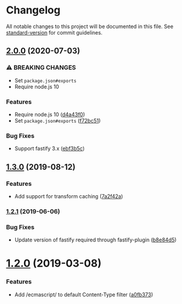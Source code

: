 # Changelog

All notable changes to this project will be documented in this file. See [standard-version](https://github.com/conventional-changelog/standard-version) for commit guidelines.

## [2.0.0](https://github.com/cfware/fastify-babel/compare/v1.3.0...v2.0.0) (2020-07-03)


### ⚠ BREAKING CHANGES

* Set `package.json#exports`
* Require node.js 10

### Features

* Require node.js 10 ([d4a43f0](https://github.com/cfware/fastify-babel/commit/d4a43f007e6e6c3852bfff7c259dda7e8f9a500c))
* Set `package.json#exports` ([f72bc51](https://github.com/cfware/fastify-babel/commit/f72bc51bfde6d0c7c034f8180d19d7c117d5c33a))


### Bug Fixes

* Support fastify 3.x ([ebf3b5c](https://github.com/cfware/fastify-babel/commit/ebf3b5c42e304edcb6e19e23b4e287f657a88c22))

## [1.3.0](https://github.com/cfware/fastify-babel/compare/v1.2.1...v1.3.0) (2019-08-12)


### Features

* Add support for transform caching ([7a2f42a](https://github.com/cfware/fastify-babel/commit/7a2f42a))

### [1.2.1](https://github.com/cfware/fastify-babel/compare/v1.2.0...v1.2.1) (2019-06-06)


### Bug Fixes

* Update version of fastify required through fastify-plugin ([b8e84d5](https://github.com/cfware/fastify-babel/commit/b8e84d5))



# [1.2.0](https://github.com/cfware/fastify-babel/compare/v1.1.0...v1.2.0) (2019-03-08)


### Features

* Add /ecmascript/ to default Content-Type filter ([a0fb373](https://github.com/cfware/fastify-babel/commit/a0fb373))
